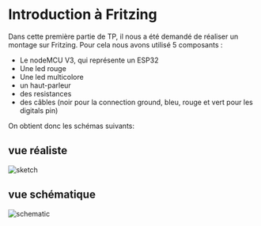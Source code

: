 # Introduction à Fritzing
    
Dans cette première partie de TP, il nous a été demandé de réaliser un montage sur Fritzing.
Pour cela nous avons utilisé 5 composants :
- Le nodeMCU V3, qui représente un ESP32
- Une led rouge
- Une led multicolore
- un haut-parleur
- des resistances
- des câbles (noir pour la connection ground, bleu, rouge et vert pour les digitals pin)

On obtient donc les schémas suivants:
## vue réaliste
![sketch](https://user-images.githubusercontent.com/56651530/69480899-143a8f80-0e0c-11ea-8646-16f63fc6702b.png)

## vue schématique
![schematic](https://user-images.githubusercontent.com/56651530/69480875-c7ef4f80-0e0b-11ea-9b6f-a056ee051b59.png)


